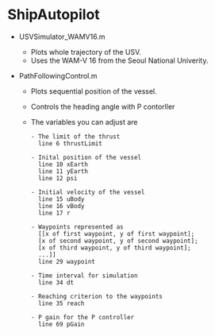 # ShipAutopilot

* USVSimulator_WAMV16.m
  - Plots whole trajectory of the USV.
  - Uses the WAM-V 16 from the Seoul National Univerity.
    
* PathFollowingControl.m
  - Plots sequential position of the vessel.
  - Controls the heading angle with P contorller
  - The variables you can adjust are
  
     ```
     - The limit of the thrust
       line 6 thrustLimit    
     
     - Inital position of the vessel
       line 10 xEarth       
       line 11 yEarth 
       line 12 psi 
      
     - Initial velocity of the vessel
       line 15 uBody
       line 16 vBody
       line 17 r
    
     - Waypoints represented as 
       [[x of first waypoint, y of first waypoint];
       [x of second waypoint, y of second waypoint];
       [x of third waypoint, y of third waypoint];
       ...]]
       line 29 waypoint
    
     - Time interval for simulation 
       line 34 dt
      
     - Reaching criterion to the waypoints
       line 35 reach
      
     - P gain for the P controller
       line 69 pGain
      ```
